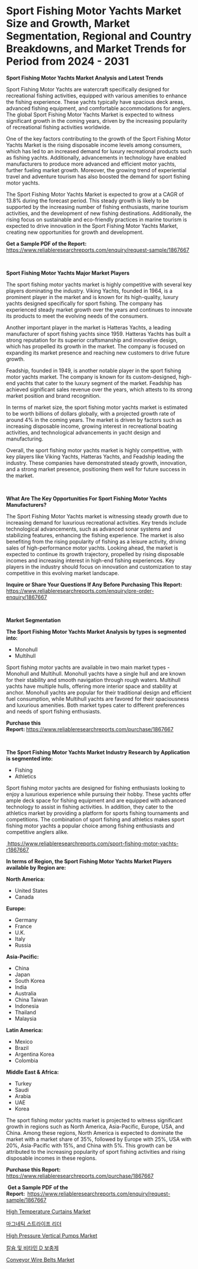 <p><h1>Sport Fishing Motor Yachts Market Size and Growth, Market Segmentation, Regional and Country Breakdowns, and Market Trends for Period from 2024 -  2031</h1></p><p><strong>Sport Fishing Motor Yachts Market Analysis and Latest Trends</strong></p>
<p><p>Sport Fishing Motor Yachts are watercraft specifically designed for recreational fishing activities, equipped with various amenities to enhance the fishing experience. These yachts typically have spacious deck areas, advanced fishing equipment, and comfortable accommodations for anglers. The global Sport Fishing Motor Yachts Market is expected to witness significant growth in the coming years, driven by the increasing popularity of recreational fishing activities worldwide.</p><p>One of the key factors contributing to the growth of the Sport Fishing Motor Yachts Market is the rising disposable income levels among consumers, which has led to an increased demand for luxury recreational products such as fishing yachts. Additionally, advancements in technology have enabled manufacturers to produce more advanced and efficient motor yachts, further fueling market growth. Moreover, the growing trend of experiential travel and adventure tourism has also boosted the demand for sport fishing motor yachts.</p><p>The Sport Fishing Motor Yachts Market is expected to grow at a CAGR of 13.8% during the forecast period. This steady growth is likely to be supported by the increasing number of fishing enthusiasts, marine tourism activities, and the development of new fishing destinations. Additionally, the rising focus on sustainable and eco-friendly practices in marine tourism is expected to drive innovation in the Sport Fishing Motor Yachts Market, creating new opportunities for growth and development.</p></p>
<p><strong>Get a Sample PDF of the Report:&nbsp;</strong> <a href="https://www.reliableresearchreports.com/enquiry/request-sample/1867667">https://www.reliableresearchreports.com/enquiry/request-sample/1867667</a></p>
<p>&nbsp;</p>
<p><strong>Sport Fishing Motor Yachts Major Market Players</strong></p>
<p><p>The sport fishing motor yachts market is highly competitive with several key players dominating the industry. Viking Yachts, founded in 1964, is a prominent player in the market and is known for its high-quality, luxury yachts designed specifically for sport fishing. The company has experienced steady market growth over the years and continues to innovate its products to meet the evolving needs of the consumers.</p><p>Another important player in the market is Hatteras Yachts, a leading manufacturer of sport fishing yachts since 1959. Hatteras Yachts has built a strong reputation for its superior craftsmanship and innovative design, which has propelled its growth in the market. The company is focused on expanding its market presence and reaching new customers to drive future growth.</p><p>Feadship, founded in 1949, is another notable player in the sport fishing motor yachts market. The company is known for its custom-designed, high-end yachts that cater to the luxury segment of the market. Feadship has achieved significant sales revenue over the years, which attests to its strong market position and brand recognition.</p><p>In terms of market size, the sport fishing motor yachts market is estimated to be worth billions of dollars globally, with a projected growth rate of around 4% in the coming years. The market is driven by factors such as increasing disposable income, growing interest in recreational boating activities, and technological advancements in yacht design and manufacturing.</p><p>Overall, the sport fishing motor yachts market is highly competitive, with key players like Viking Yachts, Hatteras Yachts, and Feadship leading the industry. These companies have demonstrated steady growth, innovation, and a strong market presence, positioning them well for future success in the market.</p></p>
<p>&nbsp;</p>
<p><strong>What Are The Key Opportunities For Sport Fishing Motor Yachts Manufacturers?</strong></p>
<p><p>The Sport Fishing Motor Yachts market is witnessing steady growth due to increasing demand for luxurious recreational activities. Key trends include technological advancements, such as advanced sonar systems and stabilizing features, enhancing the fishing experience. The market is also benefiting from the rising popularity of fishing as a leisure activity, driving sales of high-performance motor yachts. Looking ahead, the market is expected to continue its growth trajectory, propelled by rising disposable incomes and increasing interest in high-end fishing experiences. Key players in the industry should focus on innovation and customization to stay competitive in this evolving market landscape.</p></p>
<p><strong>Inquire or Share Your Questions If Any Before Purchasing This Report:</strong> <a href="https://www.reliableresearchreports.com/enquiry/pre-order-enquiry/1867667">https://www.reliableresearchreports.com/enquiry/pre-order-enquiry/1867667</a></p>
<p>&nbsp;</p>
<p><strong>Market Segmentation</strong></p>
<p><strong>The Sport Fishing Motor Yachts Market Analysis by types is segmented into:</strong></p>
<p><ul><li>Monohull</li><li>Multihull</li></ul></p>
<p><p>Sport fishing motor yachts are available in two main market types - Monohull and Multihull. Monohull yachts have a single hull and are known for their stability and smooth navigation through rough waters. Multihull yachts have multiple hulls, offering more interior space and stability at anchor. Monohull yachts are popular for their traditional design and efficient fuel consumption, while Multihull yachts are favored for their spaciousness and luxurious amenities. Both market types cater to different preferences and needs of sport fishing enthusiasts.</p></p>
<p><strong>Purchase this Report:&nbsp;</strong><a href="https://www.reliableresearchreports.com/purchase/1867667">https://www.reliableresearchreports.com/purchase/1867667</a></p>
<p>&nbsp;</p>
<p><strong>The Sport Fishing Motor Yachts Market Industry Research by Application is segmented into:</strong></p>
<p><ul><li>Fishing</li><li>Athletics</li></ul></p>
<p><p>Sport fishing motor yachts are designed for fishing enthusiasts looking to enjoy a luxurious experience while pursuing their hobby. These yachts offer ample deck space for fishing equipment and are equipped with advanced technology to assist in fishing activities. In addition, they cater to the athletics market by providing a platform for sports fishing tournaments and competitions. The combination of sport fishing and athletics makes sport fishing motor yachts a popular choice among fishing enthusiasts and competitive anglers alike.</p></p>
<p><a href="https://www.reliableresearchreports.com/sport-fishing-motor-yachts-r1867667">&nbsp;https://www.reliableresearchreports.com/sport-fishing-motor-yachts-r1867667</a></p>
<p><strong>In terms of Region, the Sport Fishing Motor Yachts Market Players available by Region are:</strong></p>
<p>
    <p> <strong> North America: </strong>
        <ul>
            <li>United States</li>
            <li>Canada</li>
        </ul>
        </p> 
    <p> <strong> Europe: </strong>
        <ul>
            <li>Germany</li>
            <li>France</li>
            <li>U.K.</li>
            <li>Italy</li>
            <li>Russia</li>
        </ul>
        </p> 
    <p> <strong> Asia-Pacific: </strong>
        <ul>
            <li>China</li>
            <li>Japan</li>
            <li>South Korea</li>
            <li>India</li>
            <li>Australia</li>
            <li>China Taiwan</li>
            <li>Indonesia</li>
            <li>Thailand</li>
            <li>Malaysia</li>
        </ul>
        </p> 
    <p> <strong> Latin America: </strong>
        <ul>
            <li>Mexico</li>
            <li>Brazil</li>
            <li>Argentina Korea</li>
            <li>Colombia</li>
        </ul>
        </p> 
    <p> <strong> Middle East & Africa: </strong>
        <ul>
            <li>Turkey</li>
            <li>Saudi</li>
            <li>Arabia</li>
            <li>UAE</li>
            <li>Korea</li>
        </ul>
    </p>
    </p>
<p><p>The sport fishing motor yachts market is projected to witness significant growth in regions such as North America, Asia-Pacific, Europe, USA, and China. Among these regions, North America is expected to dominate the market with a market share of 35%, followed by Europe with 25%, USA with 20%, Asia-Pacific with 15%, and China with 5%. This growth can be attributed to the increasing popularity of sport fishing activities and rising disposable incomes in these regions.</p></p>
<p><strong>Purchase this Report: </strong><a href="https://www.reliableresearchreports.com/purchase/1867667">https://www.reliableresearchreports.com/purchase/1867667</a></p>
<p>&nbsp;<strong>Get a Sample PDF of the Report:&nbsp;&nbsp;</strong><a href="https://www.reliableresearchreports.com/enquiry/request-sample/1867667">https://www.reliableresearchreports.com/enquiry/request-sample/1867667</a></p>
<p><strong></strong></p>
<p><p><a href="https://issuu.com/reportprime-2/docs/high-temperature-curtains-market-size-2030.pptx">High Temperature Curtains Market</a></p><p><a href="https://github.com/vseigx30c9a1j/Market-Research-Report-List-1/blob/main/539493239946.md">마그네틱 스트라이프 리더</a></p><p><a href="https://github.com/jj19131/Market-Research-Report-List-2/blob/main/high-pressure-vertical-pumps-market.md">High Pressure Vertical Pumps Market</a></p><p><a href="https://github.com/WilburKihn5676/Market-Research-Report-List-1/blob/main/287520739947.md">칼슘 및 비타민 D 보충제</a></p><p><a href="https://github.com/jodemen/Market-Research-Report-List-2/blob/main/conveyor-wire-belts-market.md">Conveyor Wire Belts Market</a></p></p>